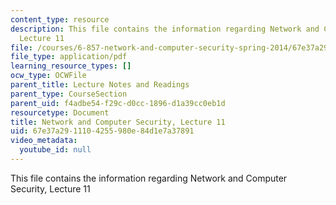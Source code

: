 ```yaml
---
content_type: resource
description: This file contains the information regarding Network and Computer Security,
  Lecture 11
file: /courses/6-857-network-and-computer-security-spring-2014/67e37a2911104255980e84d1e7a37891_MIT6_857S14_Lec11.pdf
file_type: application/pdf
learning_resource_types: []
ocw_type: OCWFile
parent_title: Lecture Notes and Readings
parent_type: CourseSection
parent_uid: f4adbe54-f29c-d0cc-1896-d1a39cc0eb1d
resourcetype: Document
title: Network and Computer Security, Lecture 11
uid: 67e37a29-1110-4255-980e-84d1e7a37891
video_metadata:
  youtube_id: null
---
```

This file contains the information regarding Network and Computer Security, Lecture 11

